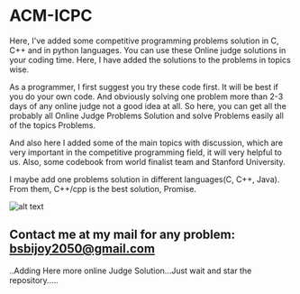 # ACM-ICPC

Here, I've added some competitive programming problems solution in C, C++ and in python languages. You can use these  Online judge solutions in your coding time. Here, I have added the solutions to the problems in topics wise.

 As a programmer, I first suggest you try these code first. It will be best if you do your own code. And obviously solving one problem more than 2-3 days of any online judge not a good idea at all.  So here, you can get all the probably all  Online Judge Problems Solution and solve  Problems easily all of the topics Problems.  

And also here I added some of the main topics with discussion, which are very important in the competitive programming field, it will very helpful to us. Also, some codebook from world finalist team and Stanford University.

I maybe add one problems solution in different languages(C, C++, Java). From them, C++/cpp is the best solution, Promise.    

![alt text](https://ibb.co/4ppdczs)

Contact me at my mail for any problem: bsbijoy2050@gmail.com  
-------------------------------------------------------------



..Adding Here more online Judge Solution...Just wait and star the repository.....
